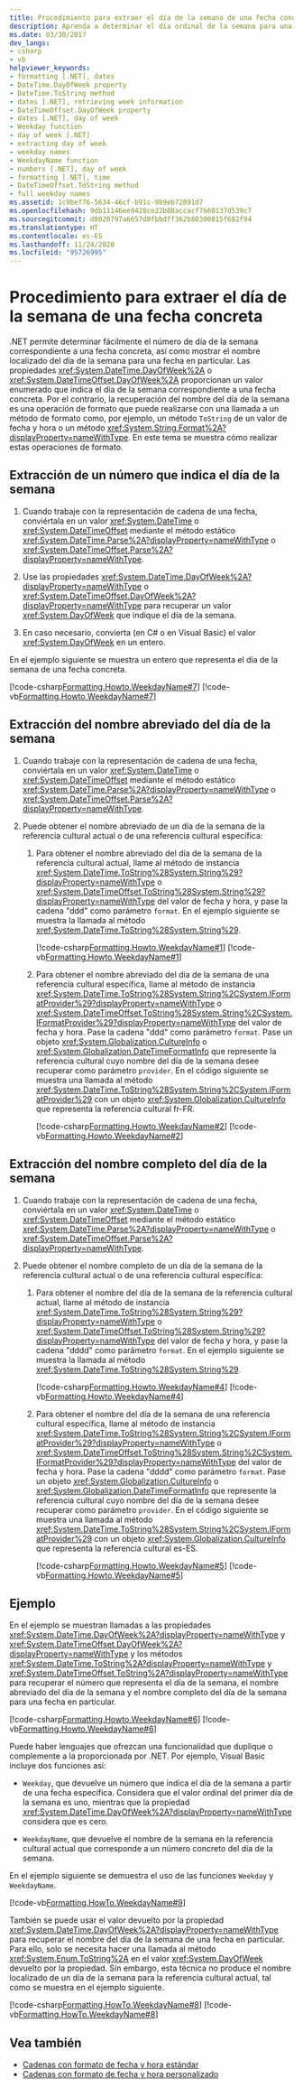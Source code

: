 ```yaml
---
title: Procedimiento para extraer el día de la semana de una fecha concreta
description: Aprenda a determinar el día ordinal de la semana para una fecha determinada en .NET. Aprenda a mostrar el nombre localizado del día de la semana para una fecha determinada.
ms.date: 03/30/2017
dev_langs:
- csharp
- vb
helpviewer_keywords:
- formatting [.NET], dates
- DateTime.DayOfWeek property
- DateTime.ToString method
- dates [.NET], retrieving week information
- DateTimeOffset.DayOfWeek property
- dates [.NET], day of week
- Weekday function
- day of week [.NET]
- extracting day of week
- weekday names
- WeekdayName function
- numbers [.NET], day of week
- formatting [.NET], time
- DateTimeOffset.ToString method
- full weekday names
ms.assetid: 1c9bef76-5634-46cf-b91c-9b9eb72091d7
ms.openlocfilehash: 9db11146ee9428ce22b08accacf7660137d539c7
ms.sourcegitcommit: d8020797a6657d0fbbdff362b80300815f682f94
ms.translationtype: HT
ms.contentlocale: es-ES
ms.lasthandoff: 11/24/2020
ms.locfileid: "95726995"
---
```

# <a name="how-to-extract-the-day-of-the-week-from-a-specific-date"></a>Procedimiento para extraer el día de la semana de una fecha concreta

.NET permite determinar fácilmente el número de día de la semana correspondiente a una fecha concreta, así como mostrar el nombre localizado del día de la semana para una fecha en particular. Las propiedades <xref:System.DateTime.DayOfWeek%2A> o <xref:System.DateTimeOffset.DayOfWeek%2A> proporcionan un valor enumerado que indica el día de la semana correspondiente a una fecha concreta. Por el contrario, la recuperación del nombre del día de la semana es una operación de formato que puede realizarse con una llamada a un método de formato como, por ejemplo, un método `ToString` de un valor de fecha y hora o un método <xref:System.String.Format%2A?displayProperty=nameWithType>. En este tema se muestra cómo realizar estas operaciones de formato.  
  
## <a name="extract-a-number-indicating-the-day-of-the-week"></a>Extracción de un número que indica el día de la semana
  
1. Cuando trabaje con la representación de cadena de una fecha, conviértala en un valor <xref:System.DateTime> o <xref:System.DateTimeOffset> mediante el método estático <xref:System.DateTime.Parse%2A?displayProperty=nameWithType> o <xref:System.DateTimeOffset.Parse%2A?displayProperty=nameWithType>.  
  
2. Use las propiedades <xref:System.DateTime.DayOfWeek%2A?displayProperty=nameWithType> o <xref:System.DateTimeOffset.DayOfWeek%2A?displayProperty=nameWithType> para recuperar un valor <xref:System.DayOfWeek> que indique el día de la semana.  
  
3. En caso necesario, convierta (en C# o en Visual Basic) el valor <xref:System.DayOfWeek> en un entero.  
  
 En el ejemplo siguiente se muestra un entero que representa el día de la semana de una fecha concreta.  
  
 [!code-csharp[Formatting.Howto.WeekdayName#7](../../../samples/snippets/csharp/VS_Snippets_CLR/Formatting.HowTo.WeekdayName/cs/weekdaynumber7.cs#7)]
 [!code-vb[Formatting.Howto.WeekdayName#7](../../../samples/snippets/visualbasic/VS_Snippets_CLR/Formatting.HowTo.WeekdayName/vb/weekdaynumber7.vb#7)]  
  
## <a name="extract-the-abbreviated-weekday-name"></a>Extracción del nombre abreviado del día de la semana
  
1. Cuando trabaje con la representación de cadena de una fecha, conviértala en un valor <xref:System.DateTime> o <xref:System.DateTimeOffset> mediante el método estático <xref:System.DateTime.Parse%2A?displayProperty=nameWithType> o <xref:System.DateTimeOffset.Parse%2A?displayProperty=nameWithType>.  
  
2. Puede obtener el nombre abreviado de un día de la semana de la referencia cultural actual o de una referencia cultural específica:  
  
    1. Para obtener el nombre abreviado del día de la semana de la referencia cultural actual, llame al método de instancia <xref:System.DateTime.ToString%28System.String%29?displayProperty=nameWithType> o <xref:System.DateTimeOffset.ToString%28System.String%29?displayProperty=nameWithType> del valor de fecha y hora, y pase la cadena "ddd" como parámetro `format`. En el ejemplo siguiente se muestra la llamada al método <xref:System.DateTime.ToString%28System.String%29>.  
  
         [!code-csharp[Formatting.Howto.WeekdayName#1](../../../samples/snippets/csharp/VS_Snippets_CLR/Formatting.HowTo.WeekdayName/cs/abbrname1.cs#1)]
         [!code-vb[Formatting.Howto.WeekdayName#1](../../../samples/snippets/visualbasic/VS_Snippets_CLR/Formatting.HowTo.WeekdayName/vb/abbrname1.vb#1)]  
  
    2. Para obtener el nombre abreviado del día de la semana de una referencia cultural específica, llame al método de instancia <xref:System.DateTime.ToString%28System.String%2CSystem.IFormatProvider%29?displayProperty=nameWithType> o <xref:System.DateTimeOffset.ToString%28System.String%2CSystem.IFormatProvider%29?displayProperty=nameWithType> del valor de fecha y hora. Pase la cadena "ddd" como parámetro `format`. Pase un objeto <xref:System.Globalization.CultureInfo> o <xref:System.Globalization.DateTimeFormatInfo> que represente la referencia cultural cuyo nombre del día de la semana desee recuperar como parámetro `provider`. En el código siguiente se muestra una llamada al método <xref:System.DateTime.ToString%28System.String%2CSystem.IFormatProvider%29> con un objeto <xref:System.Globalization.CultureInfo> que representa la referencia cultural fr-FR.  
  
         [!code-csharp[Formatting.Howto.WeekdayName#2](../../../samples/snippets/csharp/VS_Snippets_CLR/Formatting.HowTo.WeekdayName/cs/abbrname2.cs#2)]
         [!code-vb[Formatting.Howto.WeekdayName#2](../../../samples/snippets/visualbasic/VS_Snippets_CLR/Formatting.HowTo.WeekdayName/vb/abbrname2.vb#2)]  
  
## <a name="extract-the-full-weekday-name"></a>Extracción del nombre completo del día de la semana
  
1. Cuando trabaje con la representación de cadena de una fecha, conviértala en un valor <xref:System.DateTime> o <xref:System.DateTimeOffset> mediante el método estático <xref:System.DateTime.Parse%2A?displayProperty=nameWithType> o <xref:System.DateTimeOffset.Parse%2A?displayProperty=nameWithType>.  
  
2. Puede obtener el nombre completo de un día de la semana de la referencia cultural actual o de una referencia cultural específica:  
  
    1. Para obtener el nombre del día de la semana de la referencia cultural actual, llame al método de instancia <xref:System.DateTime.ToString%28System.String%29?displayProperty=nameWithType> o <xref:System.DateTimeOffset.ToString%28System.String%29?displayProperty=nameWithType> del valor de fecha y hora, y pase la cadena "dddd" como parámetro `format`. En el ejemplo siguiente se muestra la llamada al método <xref:System.DateTime.ToString%28System.String%29>.  
  
         [!code-csharp[Formatting.Howto.WeekdayName#4](../../../samples/snippets/csharp/VS_Snippets_CLR/Formatting.HowTo.WeekdayName/cs/fullname4.cs#4)]
         [!code-vb[Formatting.Howto.WeekdayName#4](../../../samples/snippets/visualbasic/VS_Snippets_CLR/Formatting.HowTo.WeekdayName/vb/fullname4.vb#4)]  
  
    2. Para obtener el nombre del día de la semana de una referencia cultural específica, llame al método de instancia <xref:System.DateTime.ToString%28System.String%2CSystem.IFormatProvider%29?displayProperty=nameWithType> o <xref:System.DateTimeOffset.ToString%28System.String%2CSystem.IFormatProvider%29?displayProperty=nameWithType> del valor de fecha y hora. Pase la cadena "dddd" como parámetro `format`. Pase un objeto <xref:System.Globalization.CultureInfo> o <xref:System.Globalization.DateTimeFormatInfo> que represente la referencia cultural cuyo nombre del día de la semana desee recuperar como parámetro `provider`. En el código siguiente se muestra una llamada al método <xref:System.DateTime.ToString%28System.String%2CSystem.IFormatProvider%29> con un objeto <xref:System.Globalization.CultureInfo> que representa la referencia cultural es-ES.  
  
         [!code-csharp[Formatting.Howto.WeekdayName#5](../../../samples/snippets/csharp/VS_Snippets_CLR/Formatting.HowTo.WeekdayName/cs/fullname5.cs#5)]
         [!code-vb[Formatting.Howto.WeekdayName#5](../../../samples/snippets/visualbasic/VS_Snippets_CLR/Formatting.HowTo.WeekdayName/vb/fullname5.vb#5)]  
  
## <a name="example"></a>Ejemplo  

 En el ejemplo se muestran llamadas a las propiedades <xref:System.DateTime.DayOfWeek%2A?displayProperty=nameWithType> y <xref:System.DateTimeOffset.DayOfWeek%2A?displayProperty=nameWithType> y los métodos <xref:System.DateTime.ToString%2A?displayProperty=nameWithType> y <xref:System.DateTimeOffset.ToString%2A?displayProperty=nameWithType> para recuperar el número que representa el día de la semana, el nombre abreviado del día de la semana y el nombre completo del día de la semana para una fecha en particular.  
  
 [!code-csharp[Formatting.Howto.WeekdayName#6](../../../samples/snippets/csharp/VS_Snippets_CLR/Formatting.HowTo.WeekdayName/cs/example6.cs#6)]
 [!code-vb[Formatting.Howto.WeekdayName#6](../../../samples/snippets/visualbasic/VS_Snippets_CLR/Formatting.HowTo.WeekdayName/vb/example6.vb#6)]  
  
 Puede haber lenguajes que ofrezcan una funcionalidad que duplique o complemente a la proporcionada por .NET. Por ejemplo, Visual Basic incluye dos funciones así:  
  
- `Weekday`, que devuelve un número que indica el día de la semana a partir de una fecha específica. Considera que el valor ordinal del primer día de la semana es uno, mientras que la propiedad <xref:System.DateTime.DayOfWeek%2A?displayProperty=nameWithType> considera que es cero.  
  
- `WeekdayName`, que devuelve el nombre de la semana en la referencia cultural actual que corresponde a un número concreto del día de la semana.  
  
 En el ejemplo siguiente se demuestra el uso de las funciones `Weekday` y `WeekdayName`.  
  
 [!code-vb[Formatting.HowTo.WeekdayName#9](../../../samples/snippets/visualbasic/VS_Snippets_CLR/Formatting.HowTo.WeekdayName/vb/example9.vb#9)]  
  
 También se puede usar el valor devuelto por la propiedad <xref:System.DateTime.DayOfWeek%2A?displayProperty=nameWithType> para recuperar el nombre del día de la semana de una fecha en particular. Para ello, solo se necesita hacer una llamada al método <xref:System.Enum.ToString%2A> en el valor <xref:System.DayOfWeek> devuelto por la propiedad. Sin embargo, esta técnica no produce el nombre localizado de un día de la semana para la referencia cultural actual, tal como se muestra en el ejemplo siguiente.  
  
 [!code-csharp[Formatting.HowTo.WeekdayName#8](../../../samples/snippets/csharp/VS_Snippets_CLR/Formatting.HowTo.WeekdayName/cs/Howto1.cs#8)]
 [!code-vb[Formatting.HowTo.WeekdayName#8](../../../samples/snippets/visualbasic/VS_Snippets_CLR/Formatting.HowTo.WeekdayName/vb/Howto1.vb#8)]

## <a name="see-also"></a>Vea también

- [Cadenas con formato de fecha y hora estándar](standard-date-and-time-format-strings.md)
- [Cadenas con formato de fecha y hora personalizado](custom-date-and-time-format-strings.md)
